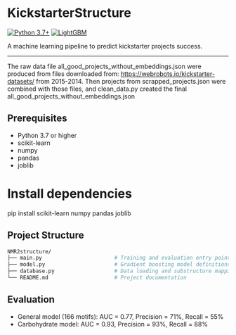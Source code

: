 # KickstarterStructure

[![Python 3.7+](https://img.shields.io/badge/python-3.7%2B-blue)](https://www.python.org/) [![LightGBM](https://img.shields.io/badge/LightGBM-1.6-orange)](https://lightgbm.readthedocs.io/en/stable/)

A machine learning pipeline to predict kickstarter projects success.

---

The raw data file all_good_projects_without_embeddings.json were produced from files downloaded from: https://webrobots.io/kickstarter-datasets/ from 2015-2014.
Then projects from scrapped_projects.json were combined with those files, and clean_data.py created the final all_good_projects_without_embeddings.json

## Prerequisites

- Python 3.7 or higher
- scikit-learn  
- numpy  
- pandas  
- joblib

# Install dependencies
pip install scikit-learn numpy pandas joblib


## Project Structure

```bash
NMR2structure/
├── main.py                       # Training and evaluation entry point
├── model.py                      # Gradient boosting model definitions
├── database.py                   # Data loading and substructure mapping
└── README.md                     # Project documentation
```

## Evaluation

* General model (166 motifs): AUC = 0.77, Precision = 71%, Recall = 55%
* Carbohydrate model: AUC = 0.93, Precision = 93%, Recall = 88%
